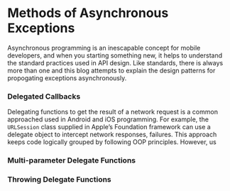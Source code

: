 # Methods of Asynchronous Exceptions

Asynchronous programming is an inescapable concept for mobile developers, and when you starting something new, it helps to understand the standard practices used in API design. Like standards, there is always more than one and this blog attempts to explain the design patterns for propogating exceptions asynchronously.

### Delegated Callbacks

Delegating functions to get the result of a network request is a common approached used in Android and iOS programming. For example, the `URLSession` class supplied in Apple’s Foundation framework can use a delegate object to intercept network responses, failures. This approach keeps code logically grouped by following OOP principles. However, us


### Multi-parameter Delegate Functions

### Throwing Delegate Functions 




